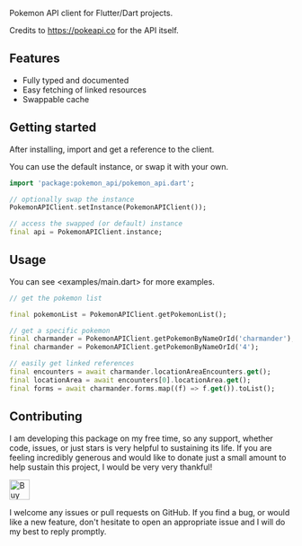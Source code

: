 Pokemon API client for Flutter/Dart projects.

Credits to https://pokeapi.co for the API itself.

## Features

- Fully typed and documented
- Easy fetching of linked resources
- Swappable cache

## Getting started

After installing, import and get a reference to the client.

You can use the default instance, or swap it with your own.

```dart
import 'package:pokemon_api/pokemon_api.dart';

// optionally swap the instance
PokemonAPIClient.setInstance(PokemonAPIClient());

// access the swapped (or default) instance
final api = PokemonAPIClient.instance;
```

## Usage

You can see <examples/main.dart> for more examples.

```dart
// get the pokemon list

final pokemonList = PokemonAPIClient.getPokemonList();

// get a specific pokemon
final charmander = PokemonAPIClient.getPokemonByNameOrId('charmander');
final charmander = PokemonAPIClient.getPokemonByNameOrId('4');

// easily get linked references
final encounters = await charmander.locationAreaEncounters.get();
final locationArea = await encounters[0].locationArea.get();
final forms = await charmander.forms.map((f) => f.get()).toList();
```

## Contributing

I am developing this package on my free time, so any support, whether code, issues, or just stars is
very helpful to sustaining its life. If you are feeling incredibly generous and would like to donate
just a small amount to help sustain this project, I would be very very thankful!

<a href='https://ko-fi.com/casraf' target='_blank'>
  <img height='36' style='border:0px;height:36px;'
    src='https://cdn.ko-fi.com/cdn/kofi1.png?v=3'
    alt='Buy Me a Coffee at ko-fi.com' />
</a>

I welcome any issues or pull requests on GitHub. If you find a bug, or would like a new feature,
don't hesitate to open an appropriate issue and I will do my best to reply promptly.

